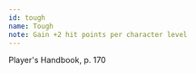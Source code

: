 ```yaml
---
id: tough
name: Tough
note: Gain +2 hit points per character level
---
```

Player's Handbook, p. 170